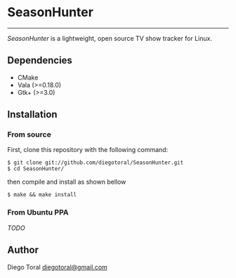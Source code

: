 # SeasonHunter
--------------
*SeasonHunter* is a lightweight, open source TV show tracker for Linux.

## Dependencies
- CMake
- Vala (>=0.18.0)
- Gtk+ (>=3.0)

## Installation
### From source
First, clone this repository with the following command:

```ssh
$ git clone git://github.com/diegotoral/SeasonHunter.git
$ cd SeasonHunter/
```

then compile and install as shown bellow

```ssh
$ make && make install
```

### From Ubuntu PPA
*TODO*

## Author
Diego Toral <diegotoral@gmail.com>

